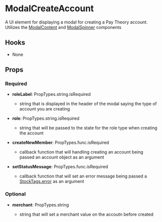 # ModalCreateAccount

A UI element for displaying a modal for creating a Pay Theory account. Utilizes the [ModalContent](https://github.com/pay-theory/pay-theory-ui/tree/master/src/common/ModalContent) and [ModalSpinner](https://github.com/pay-theory/pay-theory-ui/tree/master/src/common/ModalSpinner) components

## Hooks

-   None

## Props

### Required

-   **roleLabel**: PropTypes.string.isRequired

    -   string that is displayed in the header of the modal saying the type of account you are creating

-   **role**: PropTypes.string.isRequired

    -   string that will be passed to the state for the role type when creating the account

-   **createNewMember**: PropTypes.func.isRequired

    -   callback function that will handling creating an account being passed an account object as an argument

-   **setStatusMessage**: PropTypes.func.isRequired

    -   callback function that will set an error message being passed a [StockTags.error](https://github.com/pay-theory/pay-theory-ui/tree/master/src/common/StatusMessage) as an argument

### Optional

-   **merchant**: PropTypes.string

    -   string that will set a merchant value on the accoutn before created
